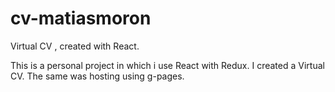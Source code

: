 # cv-matiasmoron
Virtual CV , created with React.

This is a personal project in which i use React with Redux. I created a Virtual CV. The same was hosting using g-pages.
